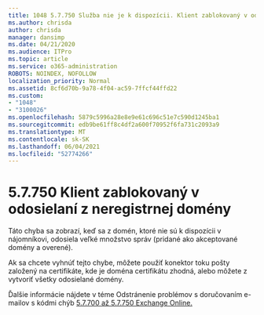 ```yaml
---
title: 1048 5.7.750 Služba nie je k dispozícii. Klient zablokovaný v odosielaní z neregistrovaných domén
ms.author: chrisda
author: chrisda
manager: dansimp
ms.date: 04/21/2020
ms.audience: ITPro
ms.topic: article
ms.service: o365-administration
ROBOTS: NOINDEX, NOFOLLOW
localization_priority: Normal
ms.assetid: 8cf6d70b-9a78-4f04-ac59-7ffcf44ffd22
ms.custom:
- "1048"
- "3100026"
ms.openlocfilehash: 5879c5996a28e8e9e61c696c51e7c590d1245ba1
ms.sourcegitcommit: edb9be61ff8c4df2a600f70952f6fa731c2093a9
ms.translationtype: MT
ms.contentlocale: sk-SK
ms.lasthandoff: 06/04/2021
ms.locfileid: "52774266"
---
```

# <a name="57750-client-blocked-from-sending-from-unregistered-domain"></a>5.7.750 Klient zablokovaný v odosielaní z neregistrnej domény

Táto chyba sa zobrazí, keď sa z domén, ktoré nie sú k dispozícii v nájomníkovi, odosiela veľké množstvo správ (pridané ako akceptované domény a overené).

Ak sa chcete vyhnúť tejto chybe, môžete použiť konektor toku pošty založený na certifikáte, kde je doména certifikátu zhodná, alebo môžete z vytvoriť všetky odosielané domény.

Ďalšie informácie nájdete v téme Odstránenie problémov s doručovaním e-mailov s kódmi chýb [5.7.700 až 5.7.750 Exchange Online.](https://go.microsoft.com/fwlink/?linkid=2164955)